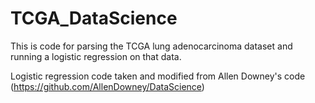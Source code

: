 TCGA_DataScience
================
This is code for parsing the TCGA lung adenocarcinoma dataset and running a logistic regression on that data.

Logistic regression code taken and modified from Allen Downey's code (https://github.com/AllenDowney/DataScience)
